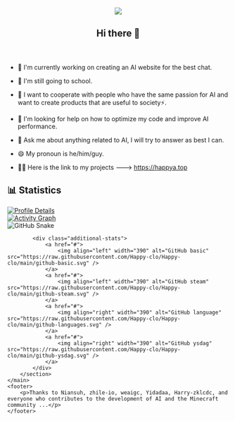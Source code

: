 <!DOCTYPE html>
<html lang="en">
<head>
    <meta charset="UTF-8">
    <meta name="viewport" content="width=device-width, initial-scale=1.0">
    <title>Happy-clo's Profile</title>
    <link rel="stylesheet" href="styles.css">
</head>
<body>
    <header>
        <h1 align="center">
            <a href="https://github.com/Happy-clo/Happy-clo">
            <img src="https://readme-typing-svg.herokuapp.com/?font=Calibri&color=%23259076&size=28&lines=Hello+%F0%9F%91%8B%2C+I%27m+Happy-clo">
            </a>  
        </h1>
        <h2 align="center">Hi there 👋</h2>
    </header>
    <main>
        <section>
            <ul>
                <li>
                    <p>🔭 I'm currently working on creating an AI website for the best chat.</p>
                </li>
                <li>
                    <p>🌱 I'm still going to school.</p>
                </li>
                <li>
                    <p>👯 I want to cooperate with people who have the same passion for AI and want to create products that are useful to society⚡.</p>
                </li>
                <li>
                    <p>🤔 I'm looking for help on how to optimize my code and improve AI performance.</p>
                </li>
                <li>
                    <p>💬 Ask me about anything related to AI, I will try to answer as best I can.</p>
                </li>
                <li>
                    <p>😄 My pronoun is he/him/guy.</p>
                </li>
                <li>
                    <p>💁‍♂️ Here is the link to my projects ---> <a href="https://happya.top">https://happya.top</a></p>
                </li>
            </ul>
        </section>
        <section>
            <h2>📊 Statistics</h2>
            <div class="stats">
                <!-- GitHub status cards -->
                <div class="stat-card">
                    <a href="https://github.com/Happy-clo/Happy-clo">
                        <img src="http://github-profile-summary-cards.vercel.app/api/cards/profile-details?username=Happy-clo&theme=github_dark" alt="Profile Details">
                    </a>
                </div>
                <div class="stat-card">
                    <a href="https://github.com/Happy-clo/Happy-clo">
                        <img src="https://user-images.githubusercontent.com/73097560/115834477-dbab4500-a447-11eb-908a-139a6edaec5c.gif" alt="Activity Graph">
                    </a>
                </div>
                <!-- GitHub contribution grid snake -->
                <div class="stat-card">
                    <picture>
                        <source media="(prefers-color-scheme: dark)" srcset="https://github.com/Happy-clo/Happy-clo/blob/output/github-contribution-grid-snake-dark.svg" />
                        <source media="(prefers-color-scheme: light)" srcset="https://github.com/Happy-clo/Happy-clo/blob/output/github-contribution-grid-snake.svg" />
                        <img alt="GitHub Snake" src="https://github.com/Happy-clo/Happy-clo/blob/output/github-contribution-grid-snake.svg" />
                    </picture>
                </div>
            </div>
            
            <div class="additional-stats">
                <a href="#">
                    <img align="left" width="390" alt="GitHub basic" src="https://raw.githubusercontent.com/Happy-clo/Happy-clo/main/github-basic.svg" />
                </a>
                <a href="#">
                    <img align="left" width="390" alt="GitHub steam" src="https://raw.githubusercontent.com/Happy-clo/Happy-clo/main/github-steam.svg" />
                </a>
                <a href="#">
                    <img align="right" width="390" alt="GitHub language" src="https://raw.githubusercontent.com/Happy-clo/Happy-clo/main/github-languages.svg" />
                </a>
                <a href="#">
                    <img align="right" width="390" alt="GitHub ysdag" src="https://raw.githubusercontent.com/Happy-clo/Happy-clo/main/github-ysdag.svg" />
                </a>
            </div>
        </section>
    </main>
    <footer>
        <p>Thanks to Niansuh, zhile-io, weaigc, Yidadaa, Harry-zklcdc, and everyone who contributes to the development of AI and the Minecraft community ...</p>
    </footer>
</body>
</html>
